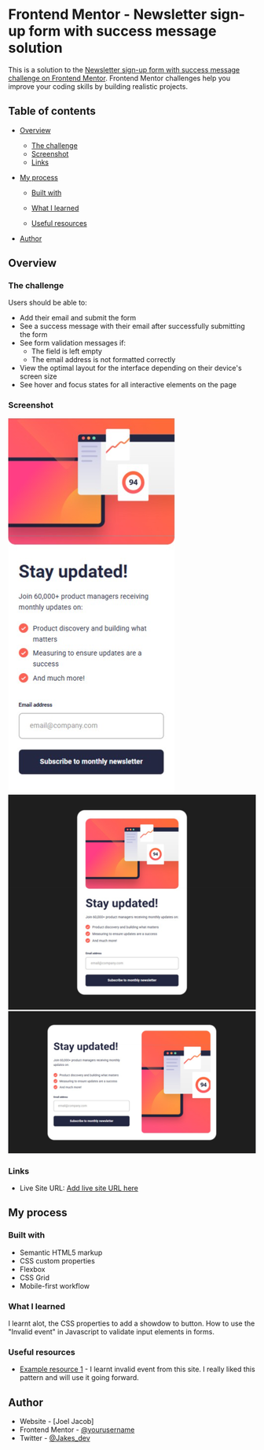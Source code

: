 # Frontend Mentor - Newsletter sign-up form with success message solution

This is a solution to the [Newsletter sign-up form with success message challenge on Frontend Mentor](https://www.frontendmentor.io/challenges/newsletter-signup-form-with-success-message-3FC1AZbNrv). Frontend Mentor challenges help you improve your coding skills by building realistic projects.

## Table of contents

- [Overview](#overview)
  - [The challenge](#the-challenge)
  - [Screenshot](#screenshot)
  - [Links](#links)
- [My process](#my-process)

  - [Built with](#built-with)
  - [What I learned](#what-i-learned)

  - [Useful resources](#useful-resources)

- [Author](#author)

## Overview

### The challenge

Users should be able to:

- Add their email and submit the form
- See a success message with their email after successfully submitting the form
- See form validation messages if:
  - The field is left empty
  - The email address is not formatted correctly
- View the optimal layout for the interface depending on their device's screen size
- See hover and focus states for all interactive elements on the page

### Screenshot

![](./Pixefy1.png)
![](./Pixefy2.png)
![](./Pixefy3.png)

### Links

- Live Site URL: [Add live site URL here](https://newsletter-form3.netlify.app/)

## My process

### Built with

- Semantic HTML5 markup
- CSS custom properties
- Flexbox
- CSS Grid
- Mobile-first workflow

### What I learned

I learnt alot, the CSS properties to add a showdow to button. How to use the "Invalid event" in Javascript to validate input elements in forms.

### Useful resources

- [Example resource 1](https://developer.mozilla.org/en-US/) - I learnt invalid event from this site. I really liked this pattern and will use it going forward.

## Author

- Website - [Joel Jacob]
- Frontend Mentor - [@yourusername](https://www.frontendmentor.io/profile/JoelJacobO)
- Twitter - [@Jakes_dev](https://x.com/Jakes_dev)
